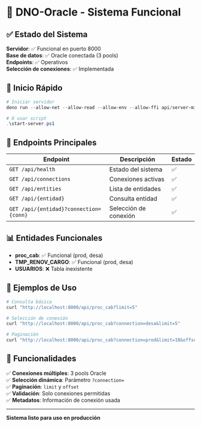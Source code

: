 # 🎯 DNO-Oracle - Sistema Funcional

## ✅ Estado del Sistema

**Servidor**: ✅ Funcional en puerto 8000  
**Base de datos**: ✅ Oracle conectada (3 pools)  
**Endpoints**: ✅ Operativos  
**Selección de conexiones**: ✅ Implementada  

## 🚀 Inicio Rápido

```powershell
# Iniciar servidor
deno run --allow-net --allow-read --allow-env --allow-ffi api/server-minimal.ts

# O usar script
.\start-server.ps1
```

## 📡 Endpoints Principales

| Endpoint | Descripción | Estado |
|----------|-------------|--------|
| `GET /api/health` | Estado del sistema | ✅ |
| `GET /api/connections` | Conexiones activas | ✅ |
| `GET /api/entities` | Lista de entidades | ✅ |
| `GET /api/{entidad}` | Consulta entidad | ✅ |
| `GET /api/{entidad}?connection={conn}` | Selección de conexión | ✅ |

## 📊 Entidades Funcionales

- **proc_cab**: ✅ Funcional (prod, desa)
- **TMP_RENOV_CARGO**: ✅ Funcional (prod, desa)  
- **USUARIOS**: ❌ Tabla inexistente

## 🔧 Ejemplos de Uso

```bash
# Consulta básica
curl "http://localhost:8000/api/proc_cab?limit=5"

# Selección de conexión
curl "http://localhost:8000/api/proc_cab?connection=desa&limit=5"

# Paginación
curl "http://localhost:8000/api/proc_cab?connection=prod&limit=10&offset=20"
```

## 🎉 Funcionalidades

✅ **Conexiones múltiples**: 3 pools Oracle  
✅ **Selección dinámica**: Parámetro `?connection=`  
✅ **Paginación**: `limit` y `offset`  
✅ **Validación**: Solo conexiones permitidas  
✅ **Metadatos**: Información de conexión usada  

---

**Sistema listo para uso en producción**
